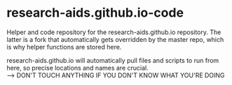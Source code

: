 # research-aids.github.io-code
Helper and code repository for the research-aids.github.io repository. The latter is a fork that automatically gets overridden by the master repo, which is why helper functions are stored here.

research-aids.github.io will automatically pull files and scripts to run from here, so precise locations and names are crucial.  
--> DON'T TOUCH ANYTHING IF YOU DON'T KNOW WHAT YOU'RE DOING
